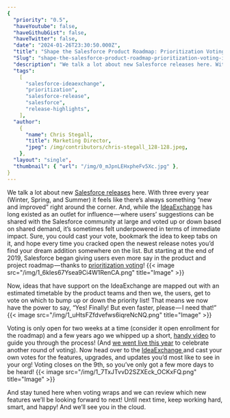 ```yaml
---
{
  "priority": "0.5",
  "haveYoutube": false,
  "haveGithubGist": false,
  "haveTwitter": false,
  "date": "2024-01-26T23:30:50.000Z",
  "title": "Shape the Salesforce Product Roadmap: Prioritization Voting is Live until Feb. 9!",
  "Slug": "shape-the-salesforce-product-roadmap-prioritization-voting-is-live-until-feb-9",
  "description": "We talk a lot about new Salesforce releases here. With three every year (Winter, Spring, and Summer) it feels like there’s always something “new and improved” right around the corner...",
  "tags":
    [
      "salesforce-ideaexchange",
      "prioritization",
      "salesforce-release",
      "salesforce",
      "release-highlights",
    ],
  "author":
    {
      "name": Chris Stegall,
      "title": Marketing Director,
      "jpeg": /img/contributors/chris-stegall_128-128.jpeg,
    },
  "layout": "single",
  "thumbnail": { "url": "/img/0_mJpnLEHxpheFv5Xc.jpg" },
}
---
```


We talk a lot about new [Salesforce releases](https://medium.com/tag/release-highlights/archive) here. With three every year (Winter, Spring, and Summer) it feels like there’s always something “new and improved” right around the corner. And, while the [IdeaExchange](https://trailblazer.salesforce.com/ideaSearch) has long existed as an outlet for influence — where users’ suggestions can be shared with the Salesforce community at large and voted up or down based on shared demand, it’s sometimes felt underpowered in terms of immediate impact.
Sure, you could cast your vote, bookmark the idea to keep tabs on it, and hope every time you cracked open the newest release notes you’d find your dream addition somewhere on the list. But starting at the end of 2019, Salesforce began giving users even more say in the product and project roadmap — thanks to [prioritization voting](https://ideas.salesforce.com/s/prioritization)!
{{< image src="/img/1_6kIes67Ysea9Ci4W1RenCA.png" title="Image" >}}

Now, ideas that have support on the IdeaExchange are mapped out with an estimated timetable by the product teams and then we, the users, get to vote on which to bump up or down the priority list! That means we now have the power to say, “Yes! Finally! But even faster, please — I need that!”
{{< image src="/img/1_uHtsFZfdvefws6iqreNcNQ.png" title="Image" >}}

Voting is only open for two weeks at a time (consider it open enrollment for the roadmap) and a few years ago we whipped up a short, [handy video](https://www.youtube.com/watch?v=GRE4EP0nwMI) to guide you through the process! (And [we went live this year](https://www.youtube.com/live/JWn_-1o3i7M?feature=shared) to celebrate another round of voting).
Now head over to the [IdeaExchange ](https://ideas.salesforce.com/s/prioritization)and cast your own votes for the features, upgrades, and updates you’d most like to see in your org! Voting closes on the 9th, so you’ve only got a few more days to be heard!
{{< image src="/img/1_7TxJTvvD2SZXEck_OCKxFQ.png" title="Image" >}}

And stay tuned here when voting wraps and we can review which new features we’ll be looking forward to next!
Until next time, keep working hard, smart, and happy! And we’ll see you in the cloud.
